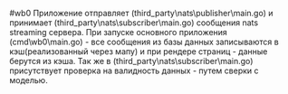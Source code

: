 #wb0
Приложение отправляет (third_party\nats\publisher\main.go) и принимает (third_party\nats\subscriber\main.go) сообщения nats streaming сервера. При запуске основного приложения (cmd\wb0\main.go) - все сообщения из базы данных записываются в кэш(реализованный через мапу) и при рендере страниц - данные берутся из кэша. Так же в (third_party\nats\subscriber\main.go) присутствует проверка на валидность данных - путем сверки с моделью.

